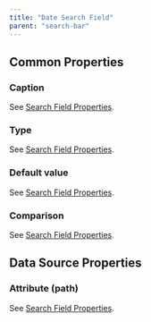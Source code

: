 ```yaml
---
title: "Date Search Field"
parent: "search-bar"
---
```

## Common Properties

### Caption

See [Search Field Properties](search-field-properties).

### Type

See [Search Field Properties](search-field-properties).

### Default value

See [Search Field Properties](search-field-properties).

### Comparison

See [Search Field Properties](search-field-properties).

## Data Source Properties

### Attribute (path)

See [Search Field Properties](search-field-properties).
